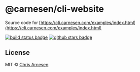 # @carnesen/cli-website
Source code for [https://cli.carnesen.com/examples/index.html](https://cli.carnesen.com/examples/index.html)

[![build status badge](https://github.com/carnesen/cli-website/workflows/test/badge.svg)](https://github.com/carnesen/cli-website/actions?query=workflow%3Atest+branch%3Amaster) [![github stars badge](https://img.shields.io/github/stars/carnesen/cli-website)](https://github.com/carnesen/cli-website)

## License
MIT © [Chris Arnesen](https://www.carnesen.com)
